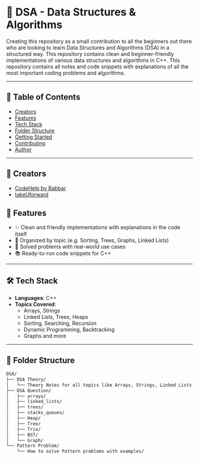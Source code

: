# 🧠 DSA - Data Structures & Algorithms

Creating this repository as a small contribution to all the beginners out there who are looking to learn Data Structures and Algorithms (DSA) in a structured way. This repository contains clean and beginner-friendly implementations of various data structures and algorithms in C++.
This repository contains all notes and code snippets with explanations of all the most important coding problems and algorithms.

---

## 📌 Table of Contents

- [Creators](#-creators)
- [Features](#-features)
- [Tech Stack](#-tech-stack)
- [Folder Structure](#-folder-structure)
- [Getting Started](#-getting-started)
- [Contributing](#-contributing)
- [Author](#-author)

---

## 👤 Creators

- [CodeHelp by Babbar](https://www.youtube.com/playlist?list=PLDzeHZWIZsTryvtXdMr6rPh4IDexB5NIA)
- [takeUforward](https://takeuforward.org/strivers-a2z-dsa-course/strivers-a2z-dsa-course-sheet-2)

## 🚀 Features

- ✨ Clean and friendly implementations with explanations in the code itself
- 📂 Organized by topic (e.g. Sorting, Trees, Graphs, Linked Lists)
- 🧪 Solved problems with real-world use cases
- 📚 Ready-to-run code snippets for C++

---

## 🛠 Tech Stack

- **Languages**: C++
- **Topics Covered**:
  - Arrays, Strings
  - Linked Lists, Trees, Heaps
  - Sorting, Searching, Recursion
  - Dynamic Programming, Backtracking
  - Graphs and more

---

## 📁 Folder Structure

```bash
DSA/
├── DSA Theory/
│   └── Theory Notes for all topics like Arrays, Strings, Linked Lists, Trees, Graphs, etc.
├── DSA Question/
│   ├── arrays/
│   ├── linked_lists/
│   ├── trees/
│   ├── stacks_queues/
│   ├── Heap/
│   ├── Tree/
│   ├── Trie/
│   ├── BST/
│   └── Graph/
└── Pattern Problem/
    └── How to solve Pattern problems with examples/

```
